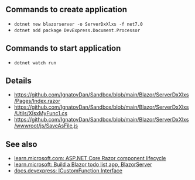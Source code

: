 ## Commands to create application

- `dotnet new blazorserver -o ServerDxXlxs -f net7.0`
- `dotnet add package DevExpress.Document.Processor `

## Commands to start application

- `dotnet watch run`

## Details

- https://github.com/IgnatovDan/Sandbox/blob/main/Blazor/ServerDxXlxs/Pages/Index.razor
- https://github.com/IgnatovDan/Sandbox/blob/main/Blazor/ServerDxXlxs/Utils/XlsxMyFunc1.cs
- https://github.com/IgnatovDan/Sandbox/blob/main/Blazor/ServerDxXlxs/wwwroot/js/SaveAsFile.js

## See also

- [learn.microsoft.com: ASP.NET Core Razor component lifecycle](https://learn.microsoft.com/en-us/aspnet/core/blazor/components/lifecycle?view=aspnetcore-7.0)
- [learn.microsoft: Build a Blazor todo list app, BlazorServer]([https://learn.microsoft.com/en-us/aspnet/core/blazor/tutorials/build-a-blazor-app?view=aspnetcore-7.0&pivots=webassembly](https://learn.microsoft.com/en-us/aspnet/core/blazor/tutorials/build-a-blazor-app?view=aspnetcore-7.0&pivots=server))
- [docs.devexpress: ICustomFunction Interface](https://docs.devexpress.com/OfficeFileAPI/DevExpress.Spreadsheet.Functions.ICustomFunction)
